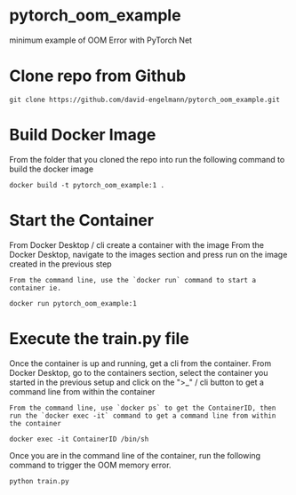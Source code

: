 # pytorch_oom_example
minimum example of OOM Error with PyTorch Net

# Clone repo from Github 
```
git clone https://github.com/david-engelmann/pytorch_oom_example.git
```

# Build Docker Image
From the folder that you cloned the repo into run the following command to build the docker image

```
docker build -t pytorch_oom_example:1 .
```

# Start the Container
From Docker Desktop / cli create a container with the image
    From the Docker Desktop, navigate to the images section and press run on the image created in the previous step

    From the command line, use the `docker run` command to start a container ie.

```
docker run pytorch_oom_example:1
```

# Execute the train.py file
Once the container is up and running, get a cli from the container.
    From Docker Desktop, go to the containers section, select the container you started in the previous setup and click on the ">_" / cli button to get a command line from within the container

    From the command line, use `docker ps` to get the ContainerID, then run the `docker exec -it` command to get a command line from within the container

```
docker exec -it ContainerID /bin/sh
```

Once you are in the command line of the container, run the following command to trigger the OOM memory error.

```
python train.py
```

